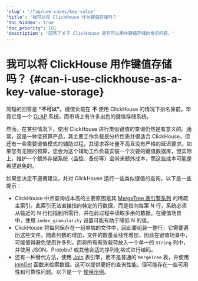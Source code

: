 ```yaml
---
'slug': '/faq/use-cases/key-value'
'title': '我可以将 ClickHouse 作为键值存储吗？'
'toc_hidden': true
'toc_priority': 101
'description': '回答了关于 ClickHouse 是否可以用作键值存储的常见问题。'
---
```



# 我可以将 ClickHouse 用作键值存储吗？ {#can-i-use-clickhouse-as-a-key-value-storage}

简短的回答是 **“不可以”**。键值负载在 <span class="text-danger">**不**</span> 使用 ClickHouse 的情况下排名靠前。毕竟它是一个 [OLAP](../../faq/general/olap.md) 系统，而市场上有许多出色的键值存储系统。

然而，在某些情况下，使用 ClickHouse 进行类似键值的查询仍然是有意义的。通常，这是一种低预算产品，其主要工作负载是分析性质并很适合 ClickHouse，但还有一些需要键值模式的辅助过程，其请求吞吐量不高且没有严格的延迟要求。如果您有无限的预算，您会为这个辅助工作负载安装一个次要的键值数据库，但实际上，维护一个额外存储系统（监控、备份等）会带来额外成本，而这些成本可能是希望避免的。

如果您决定不遵循建议，并对 ClickHouse 运行一些类似键值的查询，以下是一些提示：

- ClickHouse 中点查询成本高的主要原因是其 [MergeTree 表引擎系列](../..//engines/table-engines/mergetree-family/mergetree.md) 的稀疏主索引。此索引无法直接指向特定的行数据，而是指向每第 N 行，系统必须从临近的 N 行扫描到所需行，并在此过程中读取多余的数据。在键值场景中，使用 `index_granularity` 设置可能有助于降低 N 的值。
- ClickHouse 将每列保存在一组单独的文件中，因此要组装一整行，它需要遍历这些文件。随着列数的增加，文件的数量呈线性增加，因此在键值场景中，可能值得避免使用许多列，而将所有有效载荷放入一个单一的 `String` 列中，并使用 JSON、Protobuf 或其他合适的序列化格式进行编码。
- 还有一种替代方法，使用 [Join](../../engines/table-engines/special/join.md) 表引擎，而不是普通的 `MergeTree` 表，并使用 [joinGet](../../sql-reference/functions/other-functions.md#joinget) 函数来检索数据。这可以提供更好的查询性能，但可能存在一些可用性和可靠性问题。以下是一个 [使用示例](https://github.com/ClickHouse/ClickHouse/blob/master/tests/queries/0_stateless/00800_versatile_storage_join.sql#L49-L51)。
